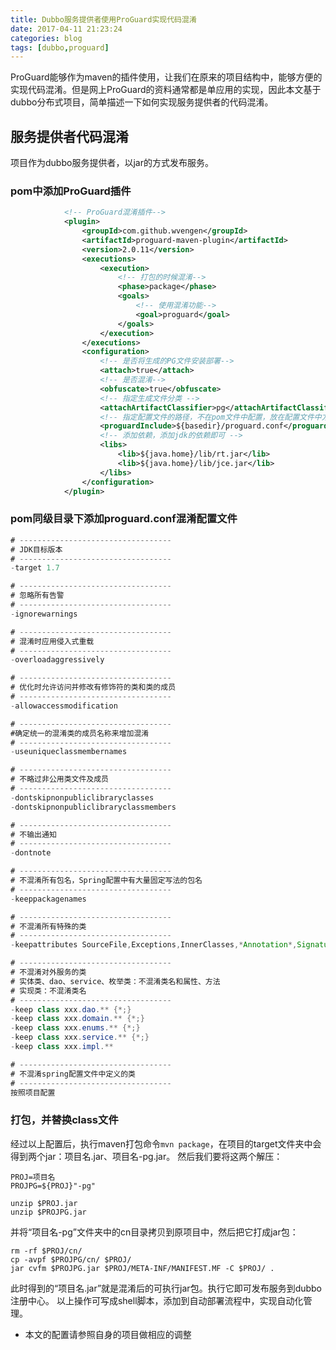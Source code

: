 ```yaml
---
title: Dubbo服务提供者使用ProGuard实现代码混淆
date: 2017-04-11 21:23:24
categories: blog
tags: [dubbo,proguard] 
---
```


ProGuard能够作为maven的插件使用，让我们在原来的项目结构中，能够方便的实现代码混淆。但是网上ProGuard的资料通常都是单应用的实现，因此本文基于dubbo分布式项目，简单描述一下如何实现服务提供者的代码混淆。

<!-- more -->

## 服务提供者代码混淆
项目作为dubbo服务提供者，以jar的方式发布服务。

### pom中添加ProGuard插件

``` xml
            <!-- ProGuard混淆插件-->
            <plugin>
                <groupId>com.github.wvengen</groupId>
                <artifactId>proguard-maven-plugin</artifactId>
                <version>2.0.11</version>
                <executions>
                    <execution>
                        <!-- 打包的时候混淆-->
                        <phase>package</phase>
                        <goals>
                            <!-- 使用混淆功能-->
                            <goal>proguard</goal>
                        </goals>
                    </execution>
                </executions>
                <configuration>
                    <!-- 是否将生成的PG文件安装部署-->
                    <attach>true</attach>
                    <!-- 是否混淆-->
                    <obfuscate>true</obfuscate>
                    <!-- 指定生成文件分类 -->
                    <attachArtifactClassifier>pg</attachArtifactClassifier>
                    <!-- 指定配置文件的路径，不在pom文件中配置，放在配置文件中方便管理 -->
                    <proguardInclude>${basedir}/proguard.conf</proguardInclude>
                    <!-- 添加依赖，添加jdk的依赖即可 -->
                    <libs>
                        <lib>${java.home}/lib/rt.jar</lib>
                        <lib>${java.home}/lib/jce.jar</lib>
                    </libs>
                </configuration>
            </plugin>
```

### pom同级目录下添加proguard.conf混淆配置文件
``` java
# ----------------------------------
# JDK目标版本
# ----------------------------------
-target 1.7

# ----------------------------------
# 忽略所有告警
# ----------------------------------
-ignorewarnings

# ----------------------------------
# 混淆时应用侵入式重载
# ----------------------------------
-overloadaggressively

# ----------------------------------
# 优化时允许访问并修改有修饰符的类和类的成员
# ----------------------------------
-allowaccessmodification

# ----------------------------------
#确定统一的混淆类的成员名称来增加混淆
# ----------------------------------
-useuniqueclassmembernames

# ----------------------------------
# 不略过非公用类文件及成员
# ----------------------------------
-dontskipnonpubliclibraryclasses
-dontskipnonpubliclibraryclassmembers

# ----------------------------------
# 不输出通知
# ----------------------------------
-dontnote

# ----------------------------------
# 不混淆所有包名，Spring配置中有大量固定写法的包名
# ----------------------------------
-keeppackagenames

# ----------------------------------
# 不混淆所有特殊的类
# ----------------------------------
-keepattributes SourceFile,Exceptions,InnerClasses,*Annotation*,Signature,LineNumberTable

# ----------------------------------
# 不混淆对外服务的类
# 实体类、dao、service、枚举类：不混淆类名和属性、方法
# 实现类：不混淆类名
# ----------------------------------
-keep class xxx.dao.** {*;}
-keep class xxx.domain.** {*;}
-keep class xxx.enums.** {*;}
-keep class xxx.service.** {*;}
-keep class xxx.impl.**

# ----------------------------------
# 不混淆spring配置文件中定义的类
# ----------------------------------
按照项目配置
```

### 打包，并替换class文件
经过以上配置后，执行maven打包命令`mvn package`，在项目的target文件夹中会得到两个jar：项目名.jar、项目名-pg.jar。
然后我们要将这两个解压：
``` shell
PROJ=项目名
PROJPG=${PROJ}"-pg"

unzip $PROJ.jar 
unzip $PROJPG.jar
```
并将“项目名-pg”文件夹中的cn目录拷贝到原项目中，然后把它打成jar包：
``` shell
rm -rf $PROJ/cn/
cp -avpf $PROJPG/cn/ $PROJ/
jar cvfm $PROJPG.jar $PROJ/META-INF/MANIFEST.MF -C $PROJ/ .
```
此时得到的“项目名.jar”就是混淆后的可执行jar包。执行它即可发布服务到dubbo注册中心。
以上操作可写成shell脚本，添加到自动部署流程中，实现自动化管理。

* 本文的配置请参照自身的项目做相应的调整